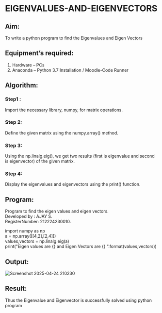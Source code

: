 # EIGENVALUES-AND-EIGENVECTORS
## Aim:
To write a python program to find the Eigenvalues and Eigen Vectors
## Equipment’s required:
1. 	Hardware – PCs
2. 	Anaconda – Python 3.7 Installation / Moodle-Code Runner
## Algorithm:
### Step1 : 
Import the necessary library, numpy, for matrix operations.
### Step 2:
Define the given matrix using the numpy.array() method.
### Step 3: 
Using the np.linalg.eig(),  we get two results (first is eigenvalue and second is eigenvector) of the given matrix.
### Step 4: 
Display the eigenvalues and eigenvectors using the print() function.
## Program:
Program to find the eigen values and eigen vectors.<br>
Developed by  : AJAY S.<br>
RegisterNumber: 212224230010.<br>

import numpy as np<br>
a = np.array([[4,2],[2,4]])<br>
values,vectors = np.linalg.eig(a)<br>
print("Eigen values are {} and Eigen Vectors are {} ".format(values,vectors))<br>
## Output:
![Screenshot 2025-04-24 210230](https://github.com/user-attachments/assets/32a361ad-1068-4d6e-a506-f638a2067f6d)

## Result:
Thus the Eigenvalue and Eigenvector is successfully solved using python program
